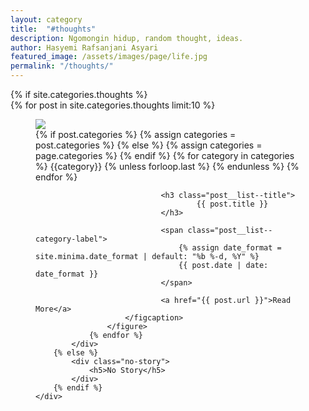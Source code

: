 ```yaml
---
layout: category
title:  "#thoughts"
description: Ngomongin hidup, random thought, ideas.
author: Hasyemi Rafsanjani Asyari
featured_image: /assets/images/page/life.jpg
permalink: "/thoughts/"
---
```


<div class="container__category">        
		{% if site.categories.thoughts %}
			<div class="post__list post__list--grid">      
				{% for post in site.categories.thoughts limit:10 %}    
				<figure class="post__list--item">
					<img data-object-fit class="post__list--image" src="{{ post.featured_image }}">
						<figcaption class="post__list--text">                                                 
								{% if post.categories %}
									{% assign categories = post.categories %}
								{% else %}
									{% assign categories = page.categories %}
								{% endif %}
								{% for category in categories %}
								<span class="post__list--category-label">
									<!-- <a href="/categories/#{{category|slugize}}"> -->
										{{category}}
									<!-- </a> -->
								</span>
								{% unless forloop.last %}&nbsp;{% endunless %}
								{% endfor %}  

								<h3 class="post__list--title">                              
										{{ post.title }}                              
								</h3>
								
								<span class="post__list--category-label">
									{% assign date_format = site.minima.date_format | default: "%b %-d, %Y" %}
									{{ post.date | date: date_format }}
								</span>

								<a href="{{ post.url }}">Read More</a>                      
						</figcaption>                                                                 
					</figure>                    
				{% endfor %}
			</div>
		{% else %}
			<div class="no-story">
				<h5>No Story</h5>
			</div>	    	
		{% endif %}       	    
	</div>            